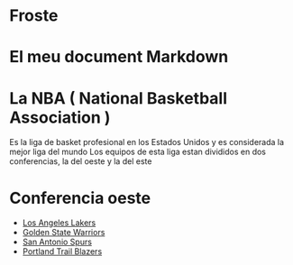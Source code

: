 # Froste
# El meu document Markdown
# La NBA ( National Basketball Association )
Es la liga de basket profesional en los Estados Unidos y es considerada la mejor liga del mundo
Los equipos de esta liga estan divididos en dos conferencias, la del oeste y la del este
# Conferencia oeste
- [Los Angeles Lakers](https://www.nba.com/lakers/)
- [Golden State Warriors](https://www.nba.com/warriors/)
-  [San Antonio Spurs](https://www.nba.com/spurs/)
-  [Portland Trail Blazers](https://www.nba.com/blazers/)
